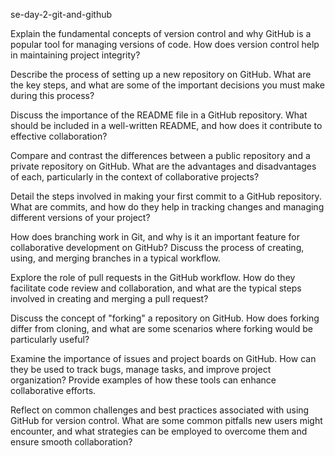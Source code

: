 

se-day-2-git-and-github

Explain the fundamental concepts of version control and why GitHub is a popular tool for managing versions of code. How does version control help in maintaining project integrity?

Describe the process of setting up a new repository on GitHub. What are the key steps, and what are some of the important decisions you must make during this process?

Discuss the importance of the README file in a GitHub repository. What should be included in a well-written README, and how does it contribute to effective collaboration?

Compare and contrast the differences between a public repository and a private repository on GitHub. What are the advantages and disadvantages of each, particularly in the context of collaborative projects?

Detail the steps involved in making your first commit to a GitHub repository. What are commits, and how do they help in tracking changes and managing different versions of your project?

How does branching work in Git, and why is it an important feature for collaborative development on GitHub? Discuss the process of creating, using, and merging branches in a typical workflow.

Explore the role of pull requests in the GitHub workflow. How do they facilitate code review and collaboration, and what are the typical steps involved in creating and merging a pull request?

Discuss the concept of "forking" a repository on GitHub. How does forking differ from cloning, and what are some scenarios where forking would be particularly useful?

Examine the importance of issues and project boards on GitHub. How can they be used to track bugs, manage tasks, and improve project organization? Provide examples of how these tools can enhance collaborative efforts.

Reflect on common challenges and best practices associated with using GitHub for version control. What are some common pitfalls new users might encounter, and what strategies can be employed to overcome them and ensure smooth collaboration?

